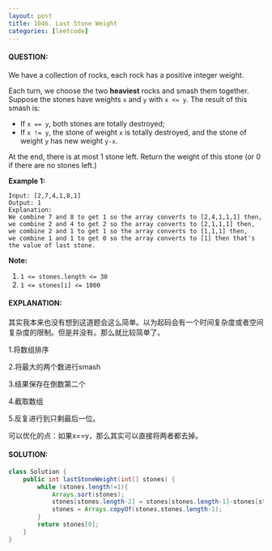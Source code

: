 ```yaml
---
layout: post
title: 1046. Last Stone Weight
categories: [leetcode]
---
```


#### QUESTION:

We have a collection of rocks, each rock has a positive integer weight.

Each turn, we choose the two **heaviest** rocks and smash them together.  Suppose the stones have weights `x` and `y` with `x <= y`.  The result of this smash is:

- If `x == y`, both stones are totally destroyed;
- If `x != y`, the stone of weight `x` is totally destroyed, and the stone of weight `y` has new weight `y-x`.

At the end, there is at most 1 stone left.  Return the weight of this stone (or 0 if there are no stones left.)

**Example 1:**

```
Input: [2,7,4,1,8,1]
Output: 1
Explanation: 
We combine 7 and 8 to get 1 so the array converts to [2,4,1,1,1] then,
we combine 2 and 4 to get 2 so the array converts to [2,1,1,1] then,
we combine 2 and 1 to get 1 so the array converts to [1,1,1] then,
we combine 1 and 1 to get 0 so the array converts to [1] then that's the value of last stone.
```

**Note:**

1. `1 <= stones.length <= 30`
2. `1 <= stones[i] <= 1000`

#### EXPLANATION:

其实我本来也没有想到这道题会这么简单。以为起码会有一个时间复杂度或者空间复杂度的限制。但是并没有。那么就比较简单了。

1.将数组排序

2.将最大的两个数进行smash

3.结果保存在倒数第二个

4.截取数组

5.反复进行到只剩最后一位。

可以优化的点：如果x==y，那么其实可以直接将两者都去掉。

#### SOLUTION:

```java
class Solution {
    public int lastStoneWeight(int[] stones) {
        while (stones.length!=1){
            Arrays.sort(stones);
            stones[stones.length-2] = stones[stones.length-1]-stones[stones.length-2];
            stones = Arrays.copyOf(stones,stones.length-1);
        }
        return stones[0];
    }
}
```

